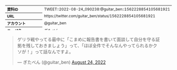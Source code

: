<table style="font-size: 9pt; width: 610px; margin-bottom: 20px; height: 80px;">
<tbody>
    <tr>
        <th align=left>資料ID</th>
        <td align=left>TWEET::2022-08-24_090238:@guitar_ben::1562228854105681921</td>
    </tr>
    <tr>
        <th align=left>URL</th>
        <td align=left>https://twitter.com/guitar_ben/status/1562228854105681921</td>
    </tr>
    <tr>
        <th align=left>アカウント</th>
        <td align=left>@guitar_ben</td>
    </tr>
    <tr>
        <th align=left>ユーザ名</th>
        <td align=left>ぎたべん</td>
    </tr>
    <tr>
        <th align=left>ツイートの記録日時</th>
        <td align=left>created_at 2022-08-24_1120</td>
    </tr>
</tbody>
</table>
<blockquote class="twitter-tweet" data-width="450"  data-lang="ja"><p lang="ja" dir="ltr">ゲリラ戦やってる最中に「こまめに報告書を書いて面談して自分を守る証拠を残しておきましょう」って、「ほぼ全件でそんなんやってられるかクソが！」って話なんですよ。</p>&mdash; ぎたべん (@guitar_ben) <a href="https://twitter.com/guitar_ben/status/1562228854105681921?ref_src=twsrc%5Etfw">August 24, 2022</a></blockquote>
<script async src="https://platform.twitter.com/widgets.js" charset="utf-8"></script>


